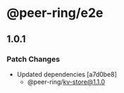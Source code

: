 # @peer-ring/**e2e**

## 1.0.1

### Patch Changes

- Updated dependencies [a7d0be8]
  - @peer-ring/kv-store@1.1.0
